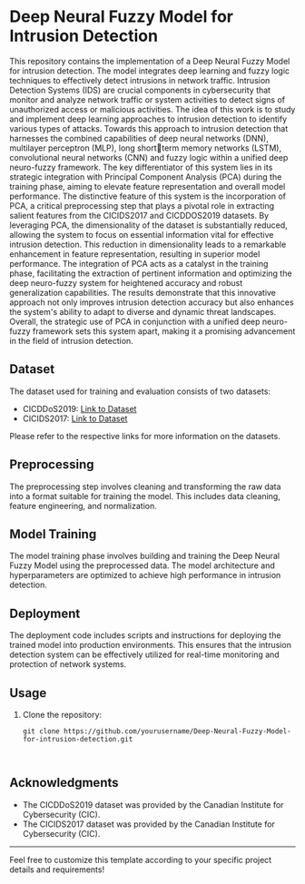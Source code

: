 

# Deep Neural Fuzzy Model for Intrusion Detection

This repository contains the implementation of a Deep Neural Fuzzy Model for intrusion detection. The model integrates deep learning and fuzzy logic techniques to effectively detect intrusions in network traffic.
Intrusion Detection Systems (IDS) are crucial components in cybersecurity that monitor and analyze network traffic or system activities to detect signs of unauthorized access or malicious activities. The idea of this work is to study and implement deep learning approaches to intrusion detection to identify various types of attacks. Towards this approach to intrusion detection that harnesses the combined capabilities of deep neural networks (DNN), multilayer perceptron (MLP), long shortterm memory networks (LSTM), convolutional neural networks (CNN) and fuzzy logic within a unified deep neuro-fuzzy framework. The key differentiator of this system lies in its strategic integration with Principal Component Analysis (PCA) during the training phase, aiming to elevate feature representation and overall model performance. The distinctive feature of this system is the incorporation of PCA, a critical preprocessing step that plays a pivotal role in extracting salient features from the CICIDS2017 and CICDDOS2019 datasets. By leveraging PCA, the dimensionality of the dataset is substantially reduced, allowing the system to focus on essential information vital for effective intrusion detection. This reduction in dimensionality leads to a remarkable enhancement in feature representation, resulting in superior model performance. The integration of PCA acts as a catalyst in the training phase, facilitating the extraction of pertinent information and optimizing the deep neuro-fuzzy system for heightened accuracy and robust generalization capabilities. The results demonstrate that this innovative approach not only improves intrusion detection accuracy but also enhances the system's ability to adapt to diverse and dynamic threat landscapes. Overall, the strategic use of PCA in conjunction with a unified deep neuro-fuzzy framework sets this system apart, making 
it a promising advancement in the field of intrusion detection.

## Dataset
The dataset used for training and evaluation consists of two datasets:
- CICDDoS2019: [Link to Dataset](https://www.unb.ca/cic/datasets/ddos-2019.html)
- CICIDS2017: [Link to Dataset](https://www.unb.ca/cic/datasets/ids-2017.html)

Please refer to the respective links for more information on the datasets.

## Preprocessing
The preprocessing step involves cleaning and transforming the raw data into a format suitable for training the model. This includes data cleaning, feature engineering, and normalization.

## Model Training
The model training phase involves building and training the Deep Neural Fuzzy Model using the preprocessed data. The model architecture and hyperparameters are optimized to achieve high performance in intrusion detection.

## Deployment
The deployment code includes scripts and instructions for deploying the trained model into production environments. This ensures that the intrusion detection system can be effectively utilized for real-time monitoring and protection of network systems.

## Usage
1. Clone the repository:
   ```
   git clone https://github.com/yourusername/Deep-Neural-Fuzzy-Model-for-intrusion-detection.git

  

## Acknowledgments
- The CICDDoS2019 dataset was provided by the Canadian Institute for Cybersecurity (CIC).
- The CICIDS2017 dataset was provided by the Canadian Institute for Cybersecurity (CIC).

---

Feel free to customize this template according to your specific project details and requirements!

